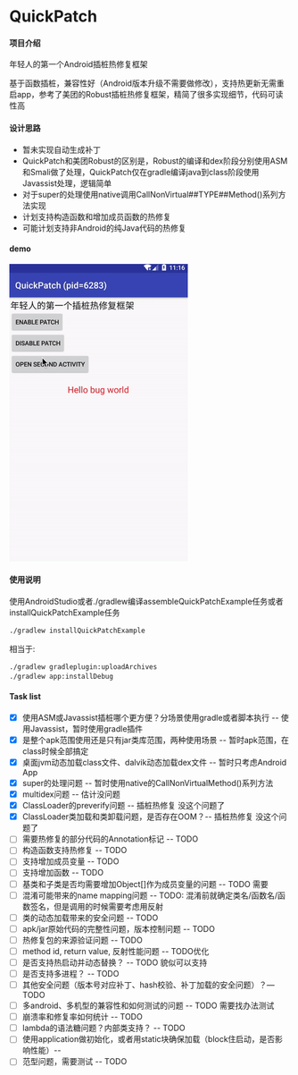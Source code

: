# QuickPatch

#### 项目介绍

年轻人的第一个Android插桩热修复框架

基于函数插桩，兼容性好（Android版本升级不需要做修改），支持热更新无需重启app，参考了美团的Robust插桩热修复框架，精简了很多实现细节，代码可读性高

#### 设计思路

- 暂未实现自动生成补丁
- QuickPatch和美团Robust的区别是，Robust的编译和dex阶段分别使用ASM和Smali做了处理，QuickPatch仅在gradle编译java到class阶段使用Javassist处理，逻辑简单
- 对于super的处理使用native调用CallNonVirtual##TYPE##Method()系列方法实现
- 计划支持构造函数和增加成员函数的热修复
- 可能计划支持非Android的纯Java代码的热修复

#### demo
![demo](demo.gif)

#### 使用说明

使用AndroidStudio或者./gradlew编译assembleQuickPatchExample任务或者installQuickPatchExample任务

```bash
./gradlew installQuickPatchExample
```

相当于:
```bash
./gradlew gradleplugin:uploadArchives
./gradlew app:installDebug
```


#### Task list

- [x] 使用ASM或Javassist插桩哪个更方便？分场景使用gradle或者脚本执行 -- 使用Javassist，暂时使用gradle插件
- [x] 是整个apk范围使用还是只有jar类库范围，两种使用场景 -- 暂时apk范围，在class时候全部搞定
- [x] 桌面jvm动态加载class文件、dalvik动态加载dex文件 -- 暂时只考虑Android App
- [x] super的处理问题 -- 暂时使用native的CallNonVirtual<TYPE>Method()系列方法
- [x] multidex问题 -- 估计没问题
- [x] ClassLoader的preverify问题 -- 插桩热修复 没这个问题了
- [x] ClassLoader类加载和类卸载问题，是否存在OOM？-- 插桩热修复 没这个问题了
- [ ] 需要热修复的部分代码的Annotation标记 -- TODO
- [ ] 构造函数支持热修复 -- TODO
- [ ] 支持增加成员变量 -- TODO
- [ ] 支持增加函数 -- TODO
- [ ] 基类和子类是否均需要增加Object[]作为成员变量的问题 -- TODO 需要
- [ ] 混淆可能带来的name mapping问题 -- TODO: 混淆前就确定类名/函数名/函数签名，但是调用的时候需要考虑用反射
- [ ] 类的动态加载带来的安全问题 -- TODO
- [ ] apk/jar原始代码的完整性问题，版本控制问题 -- TODO
- [ ] 热修复包的来源验证问题 -- TODO
- [ ] method id, return value, 反射性能问题 -- TODO优化
- [ ] 是否支持热启动并动态替换？ -- TODO 貌似可以支持
- [ ] 是否支持多进程？ -- TODO
- [ ] 其他安全问题（版本号对应补丁、hash校验、补丁加载的安全问题）？— TODO
- [ ] 多android、多机型的兼容性和如何测试的问题 -- TODO 需要找办法测试
- [ ] 崩溃率和修复率如何统计 -- TODO
- [ ] lambda的语法糖问题？内部类支持？ -- TODO
- [ ] 使用application做初始化，或者用static块确保加载（block住启动，是否影响性能）-- 
- [ ] 范型问题，需要测试 -- TODO
